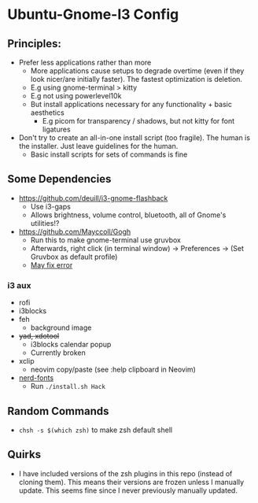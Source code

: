 # Ubuntu-Gnome-I3 Config

## Principles:
- Prefer less applications rather than more
    - More applications cause setups to degrade overtime (even if they look nicer/are initially faster). The fastest optimization is deletion.
    - E.g using gnome-terminal > kitty
    - E.g not using powerlevel10k
    - But install applications necessary for any functionality + basic aesthetics
    	- E.g picom for transparency / shadows, but not kitty for font ligatures
- Don't try to create an all-in-one install script (too fragile). The human is the installer.
  Just leave guidelines for the human.
  - Basic install scripts for sets of commands is fine

## Some Dependencies
- https://github.com/deuill/i3-gnome-flashback
  - Use i3-gaps
  - Allows brightness, volume control, bluetooth, all of Gnome's utilities!?
- https://github.com/Mayccoll/Gogh
  - Run this to make gnome-terminal use gruvbox
  - Afterwards, right click (in terminal window) -> Preferences -> (Set Gruvbox as default profile)
  - [May fix error](https://github.com/Mayccoll/Gogh/issues/203)

### i3 aux
- rofi
- i3blocks
- feh
  - background image
- ~~yad, xdotool~~
  - i3blocks calendar popup
  - Currently broken
- xclip
  - neovim copy/paste (see :help clipboard in Neovim)
- [nerd-fonts](https://github.com/ryanoasis/nerd-fonts)
  - Run `./install.sh Hack`

## Random Commands
- `chsh -s $(which zsh)` to make zsh default shell

## Quirks
- I have included versions of the zsh plugins in this repo (instead of cloning them).
  This means their versions are frozen unless I manually update. This seems fine
  since I never previously manually updated.
